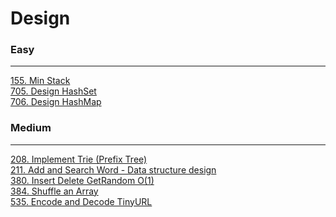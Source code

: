 # Design

### Easy
---
[155. Min Stack](solutions/0155-Min%20Stack.md)</br>
[705. Design HashSet](solutions/0705-Design%20HashSet.md)</br>
[706. Design HashMap](solutions/0706-Design%20HashMap.md)</br>

### Medium
---
[208. Implement Trie (Prefix Tree)](solutions/0208-Implement%20Trie%20(Prefix%20Tree).md)</br>
[211. Add and Search Word - Data structure design](solutions/0211-Add%20and%20Search%20Word%20-%20Data%20structure%20design.md)</br>
[380. Insert Delete GetRandom O(1)](solutions/0380-Insert%20Delete%20GetRandom%20O(1).md)</br>
[384. Shuffle an Array](solutions/0384-Shuffle%20an%20Array.md)</br>
[535. Encode and Decode TinyURL](solutions/0535-Encode%20and%20Decode%20TinyURL.md)</br>